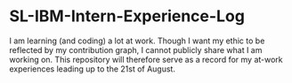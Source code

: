 # SL-IBM-Intern-Experience-Log
I am learning (and coding) a lot at work. Though I want my ethic to be reflected by my contribution graph, I cannot publicly share what I am working on. This repository will therefore serve as a record for my at-work experiences leading up to the 21st of August.
